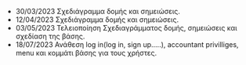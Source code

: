 - 30/03/2023 Σχεδιάγραμμα δομής και σημειώσεις.
- 12/04/2023 Σχεδιάγραμμα δομής και σημειώσεις.
- 03/05/2023 Τελειοποίηση Σχεδιαγράμματος δομής, σημειώσεις και σχεδίαση της βάσης.
- 18/07/2023 Ανάθεση log in(log in, sign up.....), accountant privilliges, menu και κομμάτι βάσης για τους χρήστες.
